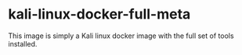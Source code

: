 # kali-linux-docker-full-meta

This image is simply a Kali linux docker image with the full set of tools installed.
